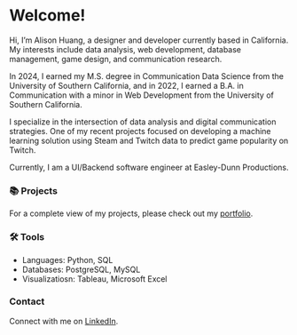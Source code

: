 <!-- ## Hi there 👋 -->

# Welcome!

Hi, I’m Alison Huang, a designer and developer currently based in California. My interests include data analysis, web development, database management, game design, and communication research.

In 2024, I earned my M.S. degree in Communication Data Science from the University of Southern California, and in 2022, I earned a B.A. in Communication with a minor in Web Development from the University of Southern California.

I specialize in the intersection of data analysis and digital communication strategies. One of my recent projects focused on developing a machine learning solution using Steam and Twitch data to predict game popularity on Twitch.

Currently, I am a UI/Backend software engineer at Easley-Dunn Productions.

### 📚 Projects
For a complete view of my projects, please check out my [portfolio](https://github.com/yq808/project-guide).

### 🛠️ Tools
- Languages: Python, SQL
- Databases: PostgreSQL, MySQL
- Visualizatiosn: Tableau, Microsoft Excel

### Contact
Connect with me on [LinkedIn](https://www.linkedin.com/in/yueqi-huang/).

<!--
**yq808/yq808** is a ✨ _special_ ✨ repository because its `README.md` (this file) appears on your GitHub profile.

Here are some ideas to get you started:

- 🔭 I’m currently working on ...
- 🌱 I’m currently learning ...
- 👯 I’m looking to collaborate on ...
- 🤔 I’m looking for help with ...
- 💬 Ask me about ...
- 📫 How to reach me: ...
- 😄 Pronouns: ...
- ⚡ Fun fact: ...
-->
